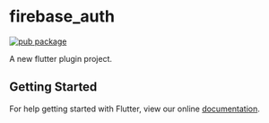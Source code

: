 # firebase_auth

[![pub package](https://img.shields.io/pub/v/firebase_auth.svg)](https://pub.dartlang.org/packages/firebase_auth)

A new flutter plugin project.

## Getting Started

For help getting started with Flutter, view our online
[documentation](http://flutter.io/).

